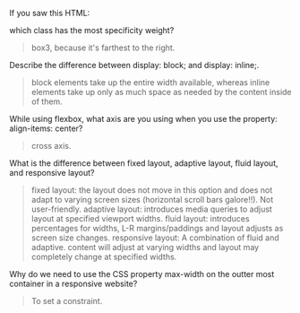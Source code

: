 If you saw this HTML: <div class="box box1 box2 box3"></div> which class has the most specificity weight?
> box3, because it's farthest to the right. 

Describe the difference between display: block; and display: inline;.
>block elements take up the entire width available, whereas inline elements take up only as much space as needed by the content inside of them. 

While using flexbox, what axis are you using when you use the property: align-items: center?
>cross axis.

What is the difference between fixed layout, adaptive layout, fluid layout, and responsive layout?
> fixed layout: the layout does not move in this option and does not adapt to varying screen sizes (horizontal scroll bars galore!!). Not user-friendly. 
>adaptive layout: introduces media queries to adjust layout at specified viewport widths.
>fluid layout: introduces percentages for widths, L-R margins/paddings and layout adjusts as screen size changes. 
>responsive layout: A combination of fluid and adaptive. content will adjust at varying widths and layout may completely change at specified widths. 

Why do we need to use the CSS property max-width on the outter most container in a responsive website?
>To set a constraint. 